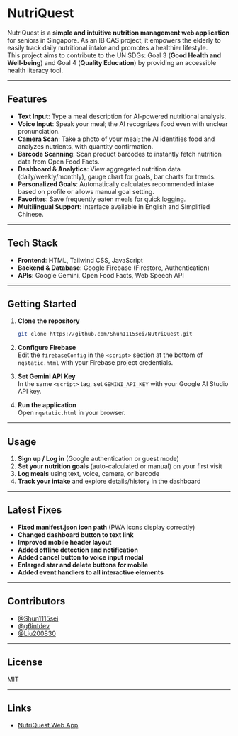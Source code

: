 # NutriQuest

NutriQuest is a **simple and intuitive nutrition management web application** for seniors in Singapore. As an IB CAS project, it empowers the elderly to easily track daily nutritional intake and promotes a healthier lifestyle.  
This project aims to contribute to the UN SDGs: Goal 3 (**Good Health and Well-being**) and Goal 4 (**Quality Education**) by providing an accessible health literacy tool.

---

## Features

- **Text Input**: Type a meal description for AI-powered nutritional analysis.
- **Voice Input**: Speak your meal; the AI recognizes food even with unclear pronunciation.
- **Camera Scan**: Take a photo of your meal; the AI identifies food and analyzes nutrients, with quantity confirmation.
- **Barcode Scanning**: Scan product barcodes to instantly fetch nutrition data from Open Food Facts.
- **Dashboard & Analytics**: View aggregated nutrition data (daily/weekly/monthly), gauge chart for goals, bar charts for trends.
- **Personalized Goals**: Automatically calculates recommended intake based on profile or allows manual goal setting.
- **Favorites**: Save frequently eaten meals for quick logging.
- **Multilingual Support**: Interface available in English and Simplified Chinese.

---

## Tech Stack

- **Frontend**: HTML, Tailwind CSS, JavaScript
- **Backend & Database**: Google Firebase (Firestore, Authentication)
- **APIs**: Google Gemini, Open Food Facts, Web Speech API

---

## Getting Started

1. **Clone the repository**
   ```bash
   git clone https://github.com/Shun1115sei/NutriQuest.git
   ```
2. **Configure Firebase**  
   Edit the `firebaseConfig` in the `<script>` section at the bottom of `nqstatic.html` with your Firebase project credentials.

3. **Set Gemini API Key**  
   In the same `<script>` tag, set `GEMINI_API_KEY` with your Google AI Studio API key.

4. **Run the application**  
   Open `nqstatic.html` in your browser.

---

## Usage

1. **Sign up / Log in** (Google authentication or guest mode)
2. **Set your nutrition goals** (auto-calculated or manual) on your first visit
3. **Log meals** using text, voice, camera, or barcode
4. **Track your intake** and explore details/history in the dashboard

---

## Latest Fixes

- **Fixed manifest.json icon path** (PWA icons display correctly)
- **Changed dashboard button to text link**
- **Improved mobile header layout**
- **Added offline detection and notification**
- **Added cancel button to voice input modal**
- **Enlarged star and delete buttons for mobile**
- **Added event handlers to all interactive elements**

---

## Contributors

- [@Shun1115sei](https://github.com/Shun1115sei)
- [@g6intdev](https://github.com/g6intdev)
- [@Liu200830](https://github.com/Liu200830)

---

## License

MIT

---

## Links

- [NutriQuest Web App](https://nutri-quest-five.vercel.app)
